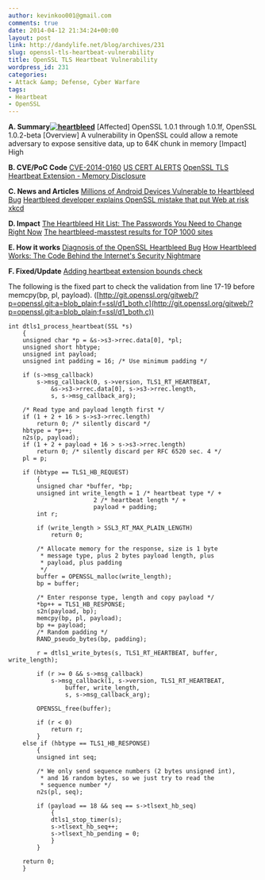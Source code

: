 ```yaml
---
author: kevinkoo001@gmail.com
comments: true
date: 2014-04-12 21:34:24+00:00
layout: post
link: http://dandylife.net/blog/archives/231
slug: openssl-tls-heartbeat-vulnerability
title: OpenSSL TLS Heartbeat Vulnerability
wordpress_id: 231
categories:
- Attack &amp; Defense, Cyber Warfare
tags:
- Heartbeat
- OpenSSL
---
```




**A. Summary[![heartbleed](http://newt.arvixe.com/~mrkoo001/blog/wp-content/uploads/2014/04/heartbleed.png)](http://newt.arvixe.com/~mrkoo001/blog/wp-content/uploads/2014/04/heartbleed.png)**
[Affected] OpenSSL 1.0.1 through 1.0.1f, OpenSSL 1.0.2-beta
[Overview] A vulnerability in OpenSSL could allow a remote adversary to expose sensitive data, up to 64K chunk in memory
[Impact] High

**B. CVE/PoC Code**
[CVE-2014-0160](http://www.cve.mitre.org/cgi-bin/cvename.cgi?name=CVE-2014-0160)
[US CERT ALERTS](https://www.us-cert.gov/ncas/alerts/TA14-098A)
[OpenSSL TLS Heartbeat Extension - Memory Disclosure](http://www.exploit-db.com/exploits/32745/)

**C. News and Articles**
[Millions of Android Devices Vulnerable to Heartbleed Bug](http://www.bloomberg.com/news/2014-04-11/millions-of-android-devices-vulnerable-to-heartbleed-bug.html)
[Heartbleed developer explains OpenSSL mistake that put Web at risk](http://arstechnica.com/information-technology/2014/04/heartbleed-developer-explains-openssl-mistake-that-put-web-at-risk/)
[xkcd](http://xkcd.com/1354/)

**D. Impact**
[The Heartbleed Hit List: The Passwords You Need to Change Right Now](http://mashable.com/2014/04/09/heartbleed-bug-websites-affected/)
[The heartbleed-masstest results for TOP 1000 sites](https://github.com/musalbas/heartbleed-masstest/blob/master/top1000.txt)

**E. How it works**
[Diagnosis of the OpenSSL Heartbleed Bug](http://blog.existentialize.com/diagnosis-of-the-openssl-heartbleed-bug.html)
[How Heartbleed Works: The Code Behind the Internet's Security Nightmare](http://gizmodo.com/how-heartbleed-works-the-code-behind-the-internets-se-1561341209)

**F. Fixed/Update**
[Adding heartbeat extension bounds check](http://git.openssl.org/gitweb/?p=openssl.git;a=commitdiff;h=96db9023b881d7cd9f379b0c154650d6c108e9a3)

The following is the fixed part to check the validation from line 17-19 before memcpy(bp, pl, payload). ([http://git.openssl.org/gitweb/?p=openssl.git;a=blob_plain;f=ssl/d1_both.c](http://git.openssl.org/gitweb/?p=openssl.git;a=blob_plain;f=ssl/d1_both.c))

    
    int dtls1_process_heartbeat(SSL *s)
    	{
    	unsigned char *p = &s->s3->rrec.data[0], *pl;
    	unsigned short hbtype;
    	unsigned int payload;
    	unsigned int padding = 16; /* Use minimum padding */
    
    	if (s->msg_callback)
    		s->msg_callback(0, s->version, TLS1_RT_HEARTBEAT,
    			&s->s3->rrec.data[0], s->s3->rrec.length,
    			s, s->msg_callback_arg);
    
    	/* Read type and payload length first */
    	if (1 + 2 + 16 > s->s3->rrec.length)
    		return 0; /* silently discard */
    	hbtype = *p++;
    	n2s(p, payload);
    	if (1 + 2 + payload + 16 > s->s3->rrec.length)
    		return 0; /* silently discard per RFC 6520 sec. 4 */
    	pl = p;
    
    	if (hbtype == TLS1_HB_REQUEST)
    		{
    		unsigned char *buffer, *bp;
    		unsigned int write_length = 1 /* heartbeat type */ +
    					    2 /* heartbeat length */ +
    					    payload + padding;
    		int r;
    
    		if (write_length > SSL3_RT_MAX_PLAIN_LENGTH)
    			return 0;
    
    		/* Allocate memory for the response, size is 1 byte
    		 * message type, plus 2 bytes payload length, plus
    		 * payload, plus padding
    		 */
    		buffer = OPENSSL_malloc(write_length);
    		bp = buffer;
    
    		/* Enter response type, length and copy payload */
    		*bp++ = TLS1_HB_RESPONSE;
    		s2n(payload, bp);
    		memcpy(bp, pl, payload);
    		bp += payload;
    		/* Random padding */
    		RAND_pseudo_bytes(bp, padding);
    
    		r = dtls1_write_bytes(s, TLS1_RT_HEARTBEAT, buffer, write_length);
    
    		if (r >= 0 && s->msg_callback)
    			s->msg_callback(1, s->version, TLS1_RT_HEARTBEAT,
    				buffer, write_length,
    				s, s->msg_callback_arg);
    
    		OPENSSL_free(buffer);
    
    		if (r < 0)
    			return r;
    		}
    	else if (hbtype == TLS1_HB_RESPONSE)
    		{
    		unsigned int seq;
    
    		/* We only send sequence numbers (2 bytes unsigned int),
    		 * and 16 random bytes, so we just try to read the
    		 * sequence number */
    		n2s(pl, seq);
    
    		if (payload == 18 && seq == s->tlsext_hb_seq)
    			{
    			dtls1_stop_timer(s);
    			s->tlsext_hb_seq++;
    			s->tlsext_hb_pending = 0;
    			}
    		}
    
    	return 0;
    	}
